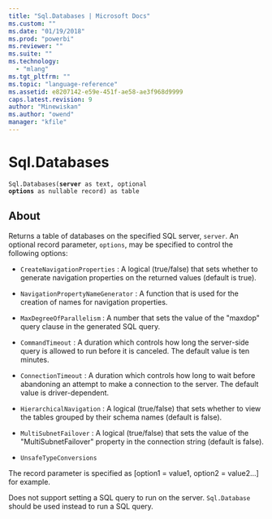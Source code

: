 ```yaml
---
title: "Sql.Databases | Microsoft Docs"
ms.custom: ""
ms.date: "01/19/2018"
ms.prod: "powerbi"
ms.reviewer: ""
ms.suite: ""
ms.technology: 
  - "mlang"
ms.tgt_pltfrm: ""
ms.topic: "language-reference"
ms.assetid: e8207142-e59e-451f-ae58-ae3f968d9999
caps.latest.revision: 9
author: "Minewiskan"
ms.author: "owend"
manager: "kfile"
---
```

# Sql.Databases
<code>Sql.Databases(**server** as text, optional **options** as nullable record) as table</code>

## About

Returns a table of databases on the specified SQL server, <code>server</code>. An optional record parameter, <code>options</code>, may be specified to control the following options: 

* <code>CreateNavigationProperties</code> : A logical (true/false) that sets whether to generate navigation properties on the returned values (default is true).
  
* <code>NavigationPropertyNameGenerator</code> : A function that is used for the creation of names for navigation properties.

* <code>MaxDegreeOfParallelism</code> : A number that sets the value of the &quot;maxdop&quot; query clause in the generated SQL query.
  
* <code>CommandTimeout</code> : A duration which controls how long the server-side query is allowed to run before it is canceled. The default value is ten minutes.
  
* <code>ConnectionTimeout</code> : A duration which controls how long to wait before abandoning an attempt to make a connection to the server. The default value is driver-dependent.
  
* <code>HierarchicalNavigation</code> : A logical (true/false) that sets whether to view the tables grouped by their schema names (default is false). 
  
* <code>MultiSubnetFailover</code> : A logical (true/false) that sets the value of the &quot;MultiSubnetFailover&quot; property in the connection string (default is false).
  
* <code>UnsafeTypeConversions</code>
  

The record parameter is specified as [option1 = value1, option2 = value2...] for example.
  
Does not support setting a SQL query to run on the server. <code>Sql.Database</code> should be used instead to run a SQL query. 